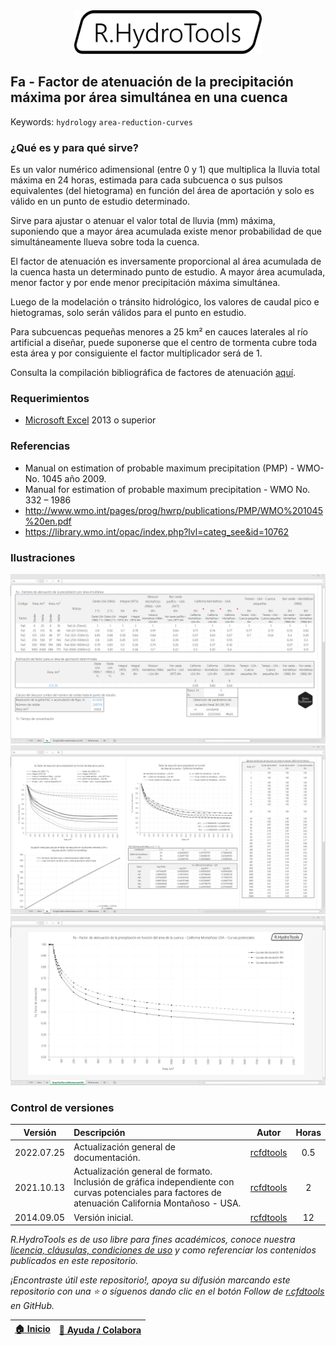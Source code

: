 <div align="center"><img alt="R.HydroTools" src="../../file/graph/R.HydroTools.svg" width="300px"></div>

## Fa - Factor de atenuación de la precipitación máxima por área simultánea en una cuenca
Keywords: `hydrology` `area-reduction-curves` 


### ¿Qué es y para qué sirve?

Es un valor numérico adimensional (entre 0 y 1) que multiplica la lluvia total máxima en 24 horas, estimada para cada subcuenca o sus pulsos equivalentes (del hietograma) en función del área de aportación y solo es válido en un punto de estudio determinado. 

Sirve para ajustar o atenuar el valor total de lluvia (mm) máxima, suponiendo que a mayor área acumulada existe menor probabilidad de que simultáneamente llueva sobre toda la cuenca.

El factor de atenuación es inversamente proporcional al área acumulada de la cuenca hasta un determinado punto de estudio. A mayor área acumulada, menor factor y por ende menor precipitación máxima simultánea.

Luego de la modelación o tránsito hidrológico, los valores de caudal pico e hietogramas, solo serán válidos para el punto en estudio.

Para subcuencas pequeñas menores a 25 km² en cauces laterales al río artificial a diseñar, puede suponerse que el centro de tormenta cubre toda esta área y por consiguiente el factor multiplicador será de 1.

Consulta la compilación bibliográfica de factores de atenuación [aquí](R.HydroTools.FactorAtenuacionPrecipitacionFa.pdf). 


### Requerimientos

* [Microsoft Excel](https://www.microsoft.com/en-us/microsoft-365/excel) 2013 o superior


### Referencias

* Manual on estimation of probable maximum precipitation (PMP) - WMO-No. 1045 año 2009.
* Manual for estimation of probable maximum precipitation - WMO No. 332 – 1986
* http://www.wmo.int/pages/prog/hwrp/publications/PMP/WMO%201045%20en.pdf
* https://library.wmo.int/opac/index.php?lvl=categ_see&id=10762


### Ilustraciones

![R.HydroTools.FactorAtenuacionPrecipitacionFa.Screenshot1](Screenshot/Screenshot1.png)
![R.HydroTools.FactorAtenuacionPrecipitacionFa.Screenshot2](Screenshot/Screenshot2.png)
![R.HydroTools.FactorAtenuacionPrecipitacionFa.Screenshot3](Screenshot/Screenshot3.png)


### Control de versiones

| Versión     | Descripción                                                                                                                                         | Autor                                      | Horas |
|-------------|:----------------------------------------------------------------------------------------------------------------------------------------------------|--------------------------------------------|:-----:|
| 2022.07.25  | Actualización general de documentación.                                                                                                             | [rcfdtools](https://github.com/rcfdtools)  |  0.5  |
| 2021.10.13  | Actualización general de formato. Inclusión de gráfica independiente con curvas potenciales para factores de atenuación California Montañoso - USA. | [rcfdtools](https://github.com/rcfdtools)  |   2   |
| 2014.09.05  | Versión inicial.                                                                                                                                    | [rcfdtools](https://github.com/rcfdtools)  |  12   |

_R.HydroTools es de uso libre para fines académicos, conoce nuestra [licencia, cláusulas, condiciones de uso](https://github.com/rcfdtools/R.HydroTools/wiki/License) y como referenciar los contenidos publicados en este repositorio._

_¡Encontraste útil este repositorio!, apoya su difusión marcando este repositorio con una ⭐ o síguenos dando clic en el botón Follow de [r.cfdtools](https://github.com/rcfdtools) en GitHub._

| [:house: Inicio](../../README.md) | [:beginner: Ayuda / Colabora](https://github.com/rcfdtools/R.HydroTools/discussions/17) |
|------------------------------------------------------------------|------------------------------------------------------------------------------|
